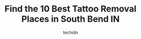 ---
layout: ampstory
image: https://i0.wp.com/www.depkes.org/wp-content/uploads/2023/06/tattoo-removal-0-in-south-bend-in-1685851154.jpeg?resize=640,853
author: techidn
featured: false
description: Discover the impressive array of Tattoo Removal options in South Bend IN, where you can find 10 of the largest Tattoo Removal establishments in the area. From renowned classics to hidden gem
title: Find the 10 Best Tattoo Removal Places in South Bend IN
cover:
   title: Find the 10 Best Tattoo Removal Places in South Bend IN
   subtitle: Rickpate
   background: https://www.depkes.org/wp-content/uploads/2023/06/tattoo-removal-0-in-south-bend-in-1685851154.jpeg

pages: 
 - layout: thirds
   top: <h1>#1 Milan Laser Hair Removal</h1>
   bottom: "<p>The ladies at Milan are SO friendly and welcoming! They made my first experience amazing! Im so excited to go back and get started with my sessions. 😊 The free cons</p>"
   background: https://www.depkes.org/wp-content/uploads/2023/06/tattoo-removal-1-in-south-bend-in-1685851154.jpeg
   backgroundblur: true
 - layout: thirds
   top: <h1>#2 Bicycle Tattoo and Piercing</h1>
   bottom: "<p>I recently had a 5star experience at Bicycle Tattoo.  It actually knocked my socks off.  — I was having some issues with a piercing that I got while on vacation (at a d</p>"
   background: https://www.depkes.org/wp-content/uploads/2023/06/tattoo-removal-2-in-south-bend-in-1685851155.jpeg
   cta:
      link: https://www.depkes.org/blog/find-the-10-best-tattoo-removal-places-in-south-bend-in/
      text: Find the 10 Best Tattoo Removal Places in South Bend IN
 - layout: thirds
   top: <h1>#3 Electric Rose Inc</h1>
   bottom: "<p>55011 Mayflower Rd, South Bend, IN 46628, United States</p>"
   background: https://www.depkes.org/wp-content/uploads/2023/06/tattoo-removal-3-in-south-bend-in-1685851155.jpeg
   cta:
      link: https://www.depkes.org/blog/find-the-10-best-tattoo-removal-places-in-south-bend-in/
      text: Find the 10 Best Tattoo Removal Places in South Bend IN
 - layout: thirds
   top: <h1>#4 Body Art Gallery</h1>
   bottom: "<p>2336 Miracle Lane, Mishawaka, IN 46545, United States</p>"
   background: https://images.unsplash.com/photo-1580610447943-1bfbef5efe07?ixlib=rb-4.0.3&ixid=MnwxMjA3fDB8MHxwaG90by1wYWdlfHx8fGVufDB8fHx8&auto=format&fit=crop&w=640&h=853&q=80
   cta:
      link: https://www.depkes.org/blog/find-the-10-best-tattoo-removal-places-in-south-bend-in/
      text: Find the 10 Best Tattoo Removal Places in South Bend IN
 - layout: thirds
   top: <h1>#5 Bare Tattoo & Hair Removal</h1>
   bottom: "<p>9339 Calumet Ave, Munster, IN 46321, United States</p>"
   background: https://images.unsplash.com/photo-1489648022186-8f49310909a0?ixlib=rb-4.0.3&ixid=MnwxMjA3fDB8MHxwaG90by1wYWdlfHx8fGVufDB8fHx8&auto=format&fit=crop&w=640&h=853&q=80
   cta:
      link: https://www.depkes.org/blog/find-the-10-best-tattoo-removal-places-in-south-bend-in/
      text: Find the 10 Best Tattoo Removal Places in South Bend IN
 - layout: thirds
   top: <h1>#6 Liquid Ink 2 Tattoos & Body Piercings</h1>
   bottom: "<p>1727 Cassopolis St, Elkhart, IN 46514, United States</p>"
   background: https://images.unsplash.com/photo-1489694553447-4c9339da310d?ixlib=rb-4.0.3&ixid=MnwxMjA3fDB8MHxwaG90by1wYWdlfHx8fGVufDB8fHx8&auto=format&fit=crop&w=640&h=853&q=80
   cta:
      link: https://www.depkes.org/blog/find-the-10-best-tattoo-removal-places-in-south-bend-in/
      text: Find the 10 Best Tattoo Removal Places in South Bend IN
 - layout: thirds
   top: <h1>#7 Paparazzi Tattooz & Body Piercings</h1>
   bottom: "<p>111 N 4th St, Niles, MI 49120, United States</p>"
   background: https://images.unsplash.com/photo-1618556658017-fd9c732d1360?ixlib=rb-4.0.3&ixid=MnwxMjA3fDB8MHxwaG90by1wYWdlfHx8fGVufDB8fHx8&auto=format&fit=crop&w=640&h=853&q=80
   cta:
      link: https://www.depkes.org/blog/find-the-10-best-tattoo-removal-places-in-south-bend-in/
      text: Find the 10 Best Tattoo Removal Places in South Bend IN
 - layout: thirds
   middle: Continue reading...
   background: https://images.unsplash.com/photo-1618005182384-a83a8bd57fbe?ixlib=rb-4.0.3&ixid=MnwxMjA3fDB8MHxwaG90by1wYWdlfHx8fGVufDB8fHx8&auto=format&fit=crop&w=640&h=853&q=80
   cta:
      link: https://www.depkes.org/blog/find-the-10-best-tattoo-removal-places-in-south-bend-in/
      text: Find the 10 Best Tattoo Removal Places in South Bend IN
      
---